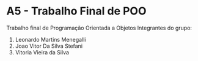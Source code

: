 # A5 - Trabalho Final de POO
Trabalho final de Programação Orientada a Objetos
  Integrantes do grupo:
  1. Leonardo Martins Menegalli
  1. Joao Vitor Da Silva Stefani
  1. Vitoria Vieira da Silva
